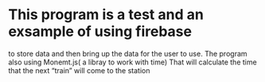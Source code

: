 # This program is a test and an exsample of using firebase 
to store data and then bring up the data for the user to use.
The program also using Monemt.js( a libray to work with time)
That will calculate the time that the next “train” 
will come to the station
